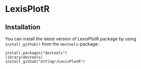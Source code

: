# LexisPlotR
## Installation

You can install the latest version of LexisPlotR package by using `install_github()` from the `devtools`-package:

    install.packages("devtools")
    library(devtools)
    install_github("ottlngr/LexisPlotR")
  
